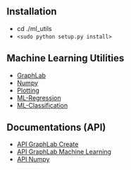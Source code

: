 ## Installation

 - cd ./ml_utils
 - `<sudo python setup.py install>`

## Machine Learning Utilities

 - [GraphLab](https://gitlab.com/nadyaK/ml_utils/blob/master/src/ml_graphlab_utils.py)
 - [Numpy](https://gitlab.com/nadyaK/ml_utils/blob/master/src/ml_numpy_utils.py)
 - [Plotting](https://gitlab.com/nadyaK/ml_utils/blob/master/src/ml_plotting_utils.py)
 - [ML-Regression](https://gitlab.com/nadyaK/ml_utils/blob/master/src/ml_regression_utils.py)
 - [ML-Classification](https://gitlab.com/nadyaK/ml_utils/blob/master/src/ml_classification_utils.py)

## Documentations (API)
 
 - [API GraphLab Create](https://goo.gl/vItEiB)
 - [API GraphLab Machine Learning](https://goo.gl/AiPMer)
 - [API Numpy](https://goo.gl/q7z0Sz)